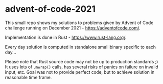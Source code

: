 # advent-of-code-2021

This small repo shows my solutions to problems given by Advent of Code challenge running on December 2021 - https://adventofcode.com/.

Implementation is done in Rust - https://www.rust-lang.org/.

Every day solution is computed in standalone small binary specific to each day...

Please note that Rust source code may not be up to production standards ;)
It uses lots of `unwrap()` calls, has several risks of panics on failure on invalid input, etc.
Goal was not to provide perfect code, but to achieve solution in reasonable time frame.
